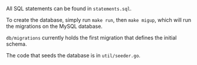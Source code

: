 All SQL statements can be found in `statements.sql`.

To create the database, simply run `make run`, then `make migup`, which will run the migrations on the MySQL database.

`db/migrations` currently holds the first migration that defines the initial schema.

The code that seeds the database is in `util/seeder.go`.